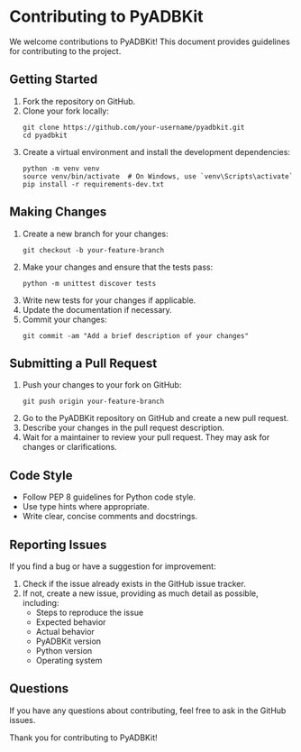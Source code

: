 # Contributing to PyADBKit

We welcome contributions to PyADBKit! This document provides guidelines for contributing to the project.

## Getting Started

1. Fork the repository on GitHub.
2. Clone your fork locally:
   ```
   git clone https://github.com/your-username/pyadbkit.git
   cd pyadbkit
   ```
3. Create a virtual environment and install the development dependencies:
   ```
   python -m venv venv
   source venv/bin/activate  # On Windows, use `venv\Scripts\activate`
   pip install -r requirements-dev.txt
   ```

## Making Changes

1. Create a new branch for your changes:
   ```
   git checkout -b your-feature-branch
   ```
2. Make your changes and ensure that the tests pass:
   ```
   python -m unittest discover tests
   ```
3. Write new tests for your changes if applicable.
4. Update the documentation if necessary.
5. Commit your changes:
   ```
   git commit -am "Add a brief description of your changes"
   ```

## Submitting a Pull Request

1. Push your changes to your fork on GitHub:
   ```
   git push origin your-feature-branch
   ```
2. Go to the PyADBKit repository on GitHub and create a new pull request.
3. Describe your changes in the pull request description.
4. Wait for a maintainer to review your pull request. They may ask for changes or clarifications.

## Code Style

- Follow PEP 8 guidelines for Python code style.
- Use type hints where appropriate.
- Write clear, concise comments and docstrings.

## Reporting Issues

If you find a bug or have a suggestion for improvement:

1. Check if the issue already exists in the GitHub issue tracker.
2. If not, create a new issue, providing as much detail as possible, including:
   - Steps to reproduce the issue
   - Expected behavior
   - Actual behavior
   - PyADBKit version
   - Python version
   - Operating system

## Questions

If you have any questions about contributing, feel free to ask in the GitHub issues.

Thank you for contributing to PyADBKit!
